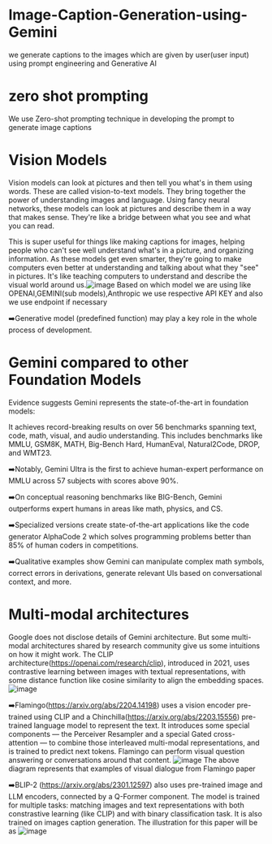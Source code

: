 # Image-Caption-Generation-using-Gemini
we generate captions to the images which are given by user(user input) using prompt engineering and Generative AI
# zero shot prompting
We use Zero-shot prompting technique in developing the prompt to generate image captions
# Vision Models
Vision models can look at pictures and then tell you what's in them using words. These are called vision-to-text models. They bring together the power of understanding images and language. Using fancy neural networks, these models can look at pictures and describe them in a way that makes sense. They're like a bridge between what you see and what you can read.

This is super useful for things like making captions for images, helping people who can't see well understand what's in a picture, and organizing information. As these models get even smarter, they're going to make computers even better at understanding and talking about what they "see" in pictures. It's like teaching computers to understand and describe the visual world around us.![image](https://github.com/Pavansomisetty21/Image-Caption-Generation-using-Gemini/assets/110320361/b8b48459-ecfb-42eb-b379-e82543a8334f)
Based on which model we are using like OPENAI,GEMINI(sub models),Anthropic we use respective API KEY and also we use endpoint if necessary 

➡️Generative model (predefined function) may play a key role in the whole process of development.
# Gemini compared to other Foundation Models
Evidence suggests Gemini represents the state-of-the-art in foundation models:

It achieves record-breaking results on over 56 benchmarks spanning text, code, math, visual, and audio understanding. This includes benchmarks like MMLU, GSM8K, MATH, Big-Bench Hard, HumanEval, Natural2Code, DROP, and WMT23.

➡️Notably, Gemini Ultra is the first to achieve human-expert performance on MMLU across 57 subjects with scores above 90%.

➡️On conceptual reasoning benchmarks like BIG-Bench, Gemini outperforms expert humans in areas like math, physics, and CS.

➡️Specialized versions create state-of-the-art applications like the code generator AlphaCode 2 which solves programming problems better than 85% of human coders in competitions.

➡️Qualitative examples show Gemini can manipulate complex math symbols, correct errors in derivations, generate relevant UIs based on conversational context, and more.
# Multi-modal architectures
Google does not disclose details of Gemini architecture. But some multi-modal architectures shared by research community give us some intuitions on how it might work.
The CLIP architecture(https://openai.com/research/clip), introduced in 2021, uses contrastive learning between images with textual representations, with some distance function like cosine similarity to align the embedding spaces.
![image](https://github.com/Pavansomisetty21/Image-Caption-Generation-using-Gemini/assets/110320361/936ee54f-8143-4971-ae23-c75625ee545f)

➡️Flamingo(https://arxiv.org/abs/2204.14198) uses a vision encoder pre-trained using CLIP and a Chinchilla(https://arxiv.org/abs/2203.15556) pre-trained language model to represent the text. It introduces some special components — the Perceiver Resampler and a special Gated cross-attention — to combine those interleaved multi-modal representations, and is trained to predict next tokens. Flamingo can perform visual question answering or conversations around that content.
![image](https://github.com/Pavansomisetty21/Image-Caption-Generation-using-Gemini/assets/110320361/99b19882-8e9f-4ee7-abbf-cdfae495f99c)
The above diagram represents that examples of visual dialogue from Flamingo paper

➡️BLIP-2 (https://arxiv.org/abs/2301.12597) also uses pre-trained image and LLM encoders, connected by a Q-Former component. The model is trained for multiple tasks: matching images and text representations with both constrastive learning (like CLIP) and with binary classification task. It is also trained on images caption generation.
The illustration for this paper will be as ![image](https://github.com/Pavansomisetty21/Image-Caption-Generation-using-Gemini/assets/110320361/73ac1ea8-9778-48e6-8f8d-f0c3516f5afe)

